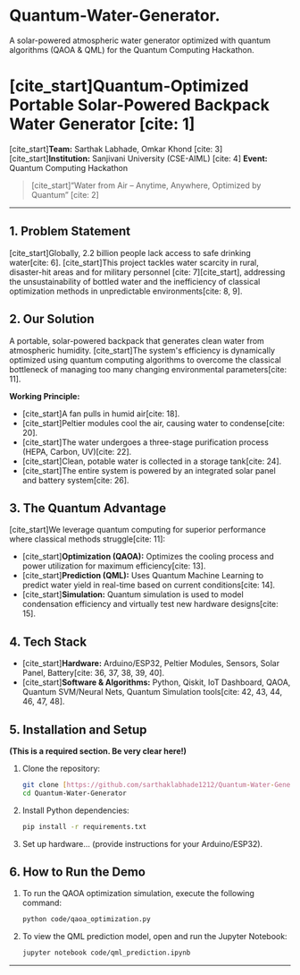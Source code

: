 # Quantum-Water-Generator.
A solar-powered atmospheric water generator optimized with quantum algorithms (QAOA &amp; QML) for the Quantum Computing Hackathon.
# [cite_start]Quantum-Optimized Portable Solar-Powered Backpack Water Generator [cite: 1]

[cite_start]**Team:** Sarthak Labhade, Omkar Khond [cite: 3]
[cite_start]**Institution:** Sanjivani University (CSE-AIML) [cite: 4]
**Event:** Quantum Computing Hackathon

> [cite_start]“Water from Air – Anytime, Anywhere, Optimized by Quantum” [cite: 2]

---

## 1. Problem Statement

[cite_start]Globally, 2.2 billion people lack access to safe drinking water[cite: 6]. [cite_start]This project tackles water scarcity in rural, disaster-hit areas and for military personnel [cite: 7][cite_start], addressing the unsustainability of bottled water and the inefficiency of classical optimization methods in unpredictable environments[cite: 8, 9].

## 2. Our Solution

A portable, solar-powered backpack that generates clean water from atmospheric humidity. [cite_start]The system's efficiency is dynamically optimized using quantum computing algorithms to overcome the classical bottleneck of managing too many changing environmental parameters[cite: 11].

**Working Principle:**
* [cite_start]A fan pulls in humid air[cite: 18].
* [cite_start]Peltier modules cool the air, causing water to condense[cite: 20].
* [cite_start]The water undergoes a three-stage purification process (HEPA, Carbon, UV)[cite: 22].
* [cite_start]Clean, potable water is collected in a storage tank[cite: 24].
* [cite_start]The entire system is powered by an integrated solar panel and battery system[cite: 26].

## 3. The Quantum Advantage

[cite_start]We leverage quantum computing for superior performance where classical methods struggle[cite: 11]:

* [cite_start]**Optimization (QAOA):** Optimizes the cooling process and power utilization for maximum efficiency[cite: 13].
* [cite_start]**Prediction (QML):** Uses Quantum Machine Learning to predict water yield in real-time based on current conditions[cite: 14].
* [cite_start]**Simulation:** Quantum simulation is used to model condensation efficiency and virtually test new hardware designs[cite: 15].

## 4. Tech Stack

* [cite_start]**Hardware:** Arduino/ESP32, Peltier Modules, Sensors, Solar Panel, Battery[cite: 36, 37, 38, 39, 40].
* [cite_start]**Software & Algorithms:** Python, Qiskit, IoT Dashboard, QAOA, Quantum SVM/Neural Nets, Quantum Simulation tools[cite: 42, 43, 44, 46, 47, 48].

## 5. Installation and Setup

**(This is a required section. Be very clear here!)**

1.  Clone the repository:
    ```bash
    git clone [https://github.com/sarthaklabhade1212/Quantum-Water-Generator.git](https://github.com/sarthaklabhade1212/Quantum-Water-Generator.git)
    cd Quantum-Water-Generator
    ```
2.  Install Python dependencies:
    ```bash
    pip install -r requirements.txt
    ```
3.  Set up hardware... (provide instructions for your Arduino/ESP32).

## 6. How to Run the Demo

1.  To run the QAOA optimization simulation, execute the following command:
    ```bash
    python code/qaoa_optimization.py
    ```
2.  To view the QML prediction model, open and run the Jupyter Notebook:
    ```bash
    jupyter notebook code/qml_prediction.ipynb
    ```

---
